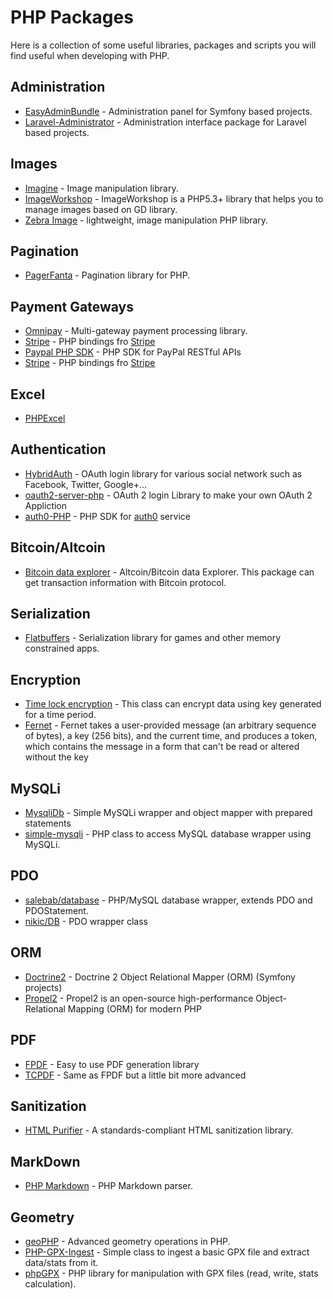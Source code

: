 # PHP Packages

Here is a collection of some useful libraries, packages and scripts you will find
useful when developing with PHP.

## Administration

* [EasyAdminBundle](https://github.com/javiereguiluz/EasyAdminBundle) - Administration
  panel for Symfony based projects.
* [Laravel-Administrator](https://github.com/FrozenNode/Laravel-Administrator) -
  Administration interface package for Laravel based projects.

## Images

* [Imagine](https://github.com/avalanche123/Imagine) - Image manipulation library.
* [ImageWorkshop](https://github.com/Sybio/ImageWorkshop) - ImageWorkshop is a PHP5.3+
  library that helps you to manage images based on GD library.
* [Zebra Image](https://github.com/stefangabos/Zebra_Image/) - lightweight, image
  manipulation PHP library.

## Pagination

* [PagerFanta](https://github.com/whiteoctober/Pagerfanta) - Pagination
  library for PHP.

## Payment Gateways

* [Omnipay](https://github.com/thephpleague/omnipay) - Multi-gateway payment
  processing library.
* [Stripe](https://github.com/stripe/stripe-php) - PHP bindings fro [Stripe](https://stripe.com)
* [Paypal PHP SDK](https://github.com/paypal/PayPal-PHP-SDK) - PHP SDK for PayPal RESTful APIs
* [Stripe](https://github.com/stripe/stripe-php) - PHP bindings fro [Stripe](https://stripe.com)

## Excel

* [PHPExcel](https://github.com/PHPOffice/PHPExcel)

## Authentication

* [HybridAuth](https://github.com/hybridauth/hybridauth) - OAuth login library
  for various social network such as Facebook, Twitter, Google+...
* [oauth2-server-php](https://github.com/bshaffer/oauth2-server-php) - OAuth 2 login Library
  to make your own OAuth 2 Appliction
* [auth0-PHP](https://github.com/auth0/auth0-PHP) - PHP SDK for [auth0](https://auth0.com) service

## Bitcoin/Altcoin

* [Bitcoin data explorer](https://github.com/arzzen/altcoin-bitcoin-explorer) - Altcoin/Bitcoin
  data Explorer. This package can get transaction information with Bitcoin protocol.

## Serialization

* [Flatbuffers](https://github.com/arzzen/php-flatbuffers) - Serialization library
  for games and other memory constrained apps.

## Encryption

* [Time lock encryption](https://github.com/arzzen/php-time-lock-encryption) - This
  class can encrypt data using key generated for a time period.
* [Fernet](https://github.com/kelvinmo/fernet-php) - Fernet takes a user-provided
  message (an arbitrary sequence of bytes), a key (256 bits), and the current time,
  and produces a token, which contains the message in a form that can't be read
  or altered without the key

## MySQLi

* [MysqliDb](https://github.com/joshcam/PHP-MySQLi-Database-Class) - Simple MySQLi
  wrapper and object mapper with prepared statements
* [simple-mysqli](https://github.com/bennettstone/simple-mysqli) - PHP class to
  access MySQL database wrapper using MySQLi.

## PDO

* [salebab/database](https://github.com/salebab/database) - PHP/MySQL database
  wrapper, extends PDO and PDOStatement.
* [nikic/DB](https://github.com/nikic/DB) -  PDO wrapper class

## ORM

* [Doctrine2](https://github.com/doctrine/doctrine2) - Doctrine 2 Object Relational Mapper (ORM) (Symfony projects)
* [Propel2](https://github.com/propelorm/Propel2) - Propel2 is an open-source high-performance Object-Relational Mapping (ORM) for modern PHP

## PDF

* [FPDF](http://www.fpdf.org) - Easy to use PDF generation library
* [TCPDF](https://tcpdf.org) - Same as FPDF but a little bit more advanced

## Sanitization

* [HTML Purifier](http://htmlpurifier.org/) - A standards-compliant HTML sanitization
  library.

## MarkDown

* [PHP Markdown](https://github.com/michelf/php-markdown) - PHP Markdown parser.

## Geometry

* [geoPHP](https://github.com/phayes/geoPHP) - Advanced geometry operations in PHP.
* [PHP-GPX-Ingest](https://github.com/bentasker/PHP-GPX-Ingest) - Simple class to ingest a basic GPX file and extract data/stats from it.
* [phpGPX](https://github.com/Sibyx/phpGPX) - PHP library for manipulation with GPX files (read, write, stats calculation).

